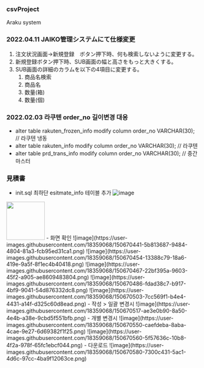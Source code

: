 ### csvProject
Araku system

### 2022.04.11 JAIKO管理システムにて仕様変更
<ol>
 <li>注文状況画面→新規登録　ボタン押下時、何も検索しないように変更する。</li>
 <li>新規登録ボタン押下時、SUB画面の幅と高さをもっと大きくする。</li>
 <li>
  SUB画面の詳細のカラムを以下の4項目に変更する。
  <ol>
   <li>商品名検索</li>
   <li>商品名</li>
   <li>数量(箱)</li>
   <li>数量(個)</li>
  </ol>
  </li>
</ol>

### 2022.02.03 라쿠텐 order_no 길이변경 대응
- alter table rakuten_frozen_info modify column order_no VARCHAR(30); // 라쿠텐 냉동
- alter table rakuten_info modify column order_no VARCHAR(30); // 라쿠텐
- alter table prd_trans_info modify column order_no VARCHAR(30); // 중간마스터

### 見積書
- init.sql 최하단 esitmate_info 테이블 추가
![image](https://user-images.githubusercontent.com/18359068/150670405-74d60872-c6cd-4098-94e3-8709c7bd77da.png)
<img src='https://user-images.githubusercontent.com/18359068/150670405-74d60872-c6cd-4098-94e3-8709c7bd77da.png' width='100'>
- 화면 확인
![image](https://user-images.githubusercontent.com/18359068/150670441-5b813687-9484-4804-81a3-fcb95ed31ca1.png)
![image](https://user-images.githubusercontent.com/18359068/150670454-13388c79-18a6-419e-9a5f-8f1ec4b40418.png)
![image](https://user-images.githubusercontent.com/18359068/150670467-22bf395a-9603-45f2-a905-ae8609483804.png)
![image](https://user-images.githubusercontent.com/18359068/150670486-fdad38c7-b917-4bf9-9041-54d876332dc8.png)
![image](https://user-images.githubusercontent.com/18359068/150670503-7cc569f1-b4e4-4431-a14f-d325c60d8ead.png)
 - 작성 > 일괄 변경시
![image](https://user-images.githubusercontent.com/18359068/150670517-ae3e0b90-8a50-4e4b-a38e-9cbd5f551bfb.png)
- 개별 변경시
![image](https://user-images.githubusercontent.com/18359068/150670550-caefdeba-8aba-4cae-9e27-6d69382f1f25.png)
![image](https://user-images.githubusercontent.com/18359068/150670560-5f57636c-10b8-4f2a-978f-65fc1ebcf044.png)
- 다운로드
![image](https://user-images.githubusercontent.com/18359068/150670580-7300c431-5ac1-4d6c-97cc-4ba9f12063ce.png)
